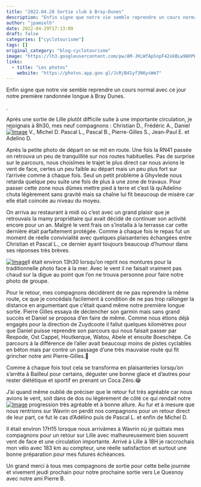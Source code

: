 ```yaml
---
title: "2022.04.28 Sortie club à Bray-Dunes"
description: "Enfin signe que notre vie semble reprendre un cours normal avec ce jour notre première randonnée longue à Bray Dunes."
author: "jpamielh"
date: 2022-04-29T17:13:09
draft: false
categories: ["cyclotourisme"]
tags: []
original_category: "blog-cyclotourisme"
image: "https://lh3.googleusercontent.com/pw/AM-JKLWfApSnpF42okBLw9WXPBxdi1uBUvb2YjBCC7MF59CKkodL6mJFSanw5KWC01kItZbGzfNGqylltTPJz1ORxAUmazdvZdkgczptwJJ4AxU1pX-IsEsQgKi4c_64KCyGj_36j5AuXGBo5ZkEBQLWMb1O-Q=w938-h703-no?authuser=0"
links:
  - title: "Les photos"
    website: "https://photos.app.goo.gl/JcRjB41yf3N6ysWm7"
---
```


Enfin signe que notre vie semble reprendre un cours normal avec ce jour notre première randonnée longue à Bray Dunes.

<!--more-->

.

Après une sortie de Lille plutôt difficile suite à une importante circulation, je rejoignais à 8h30, mes neuf compagnons&nbsp;: Christian D., Frédéric A., Daniel[![Image](https://lh3.googleusercontent.com/pw/AM-JKLVZASBRvMct0Liw1KTRIFPEbBiTZ9ztwrlGC17WavLIJqJFkbCJB17v8Y6YyJ8UwvHd26eQGMFsuhvUtabbMIO3uk3kdhfSitP3mERrLLGHVBizAX8olL4l8DgcG7g13-eigWTu5fuFHN1XhLDASmQ-oA=w1155-h866-no?authuser=0)](https://lh3.googleusercontent.com/pw/AM-JKLVZASBRvMct0Liw1KTRIFPEbBiTZ9ztwrlGC17WavLIJqJFkbCJB17v8Y6YyJ8UwvHd26eQGMFsuhvUtabbMIO3uk3kdhfSitP3mERrLLGHVBizAX8olL4l8DgcG7g13-eigWTu5fuFHN1XhLDASmQ-oA=w1155-h866-no?authuser=0) V., Michel D. Pascal L., Pascal B., Pierre-Gilles S., Jean-Paul E. et Adelino D.

Après la petite photo de départ on se mit en route. Une fois la RN41 passée on retrouva un peu de tranquillité sur nos routes habituelles. Pas de surprise sur le parcours, nous choisîmes le trajet le plus direct car nous avions le vent de face, certes un peu faible au départ mais un peu plus fort sur l’arrivée comme à chaque fois. Seul un petit problème à Ghyvlede nous retarda quelque peu suite une fois de plus à une zone de travaux. Pour passer cette zone nous dûmes mettre pied à terre et c’est là qu’Adelino chuta légèrement sans gravité mais sa chaîne lui fit beaucoup de misère car elle était coincée au niveau du moyeu.

On arriva au restaurant à midi où c’est avec un grand plaisir que je retrouvais la mamy propriétaire qui avait décidé de continuer son activité encore pour un an. Malgré le vent frais on s’installa à la terrasse car cette dernière était parfaitement protégée. Comme à chaque fois le repas fut un moment de réelle convivialité avec quelques plaisanteries échangées entre Christian et Pascal L., ce dernier ayant toujours beaucoup d’humour dans ses réponses très brèves.

[![Image](https://lh3.googleusercontent.com/pw/AM-JKLVEQwaIFz-bO_Krv1ecB4Ox8hbMRJBYP24VA-7A1s7MACMoVlBs4SD9dXuvx7I-gRbKa2lMNqt_Nk40u3DJepeLUOir3mOpe5mgTO3g6VTkZ__gH_QeTFHkReFIhOk7futzTLzJH0fmgB090DVYy0YJMw=w1155-h866-no?authuser=0)](https://lh3.googleusercontent.com/pw/AM-JKLVEQwaIFz-bO_Krv1ecB4Ox8hbMRJBYP24VA-7A1s7MACMoVlBs4SD9dXuvx7I-gRbKa2lMNqt_Nk40u3DJepeLUOir3mOpe5mgTO3g6VTkZ__gH_QeTFHkReFIhOk7futzTLzJH0fmgB090DVYy0YJMw=w1155-h866-no?authuser=0)Il était environ 13h30 lorsqu’on reprit nos montures pour la traditionnelle photo face à la mer. Avec le vent il ne faisait vraiment pas chaud sur la digue au point que l’on ne trouva personne pour faire notre photo de groupe.

Pour le retour, mes compagnons décidèrent de ne pas reprendre la même route, ce que je concédais facilement à condition de ne pas trop rallonger la distance en argumentant que c’était quand même notre première longue sortie. Pierre Gilles essaya de déclencher son garmin mais sans grand succès et Daniel se proposa d’en faire de même. Comme nous étions déjà engagés pour la direction de Zuydcoote il fallut quelques kilomètres pour que Daniel puisse reprendre son parcours qui nous faisait passer par Rexpode, Ost Cappel, Houtkerque, Watou, Abele et ensuite Boeschèpe. Ce parcours à la différence de l’aller avait beaucoup moins de pistes cyclables en béton mais par contre un passage d’une très mauvaise route qui fit grincher notre ami Pierre-Gilles.😤

Comme à chaque fois tout cela se transforma en plaisanteries lorsqu’on s’arrêta à Bailleul pour certains, déguster une bonne glace et d’autres pour rester diététique et sportif en prenant un Coca Zéro.😂

J’ai quand même oublié de préciser que le retour fut très agréable car nous avions le vent, soit dans de dos ou légèrement de côté ce qui rendait notre[![Image](https://lh3.googleusercontent.com/pw/AM-JKLVCUGRoC5A8Pws1pjJEpAtxK1Wr9fU0AH0MgXSH9UDehpFoHTy9_sAzK3m5MQ14Zz0doF-JIi3BrWfZKy5Y68cr07fjbcYte-M-0Z1F6I0bbT0kwRohUqr2KGFyqaFNTaOSq1hhDWp6DtXnraL6KBmkdg=w1155-h866-no?authuser=0)](https://lh3.googleusercontent.com/pw/AM-JKLVCUGRoC5A8Pws1pjJEpAtxK1Wr9fU0AH0MgXSH9UDehpFoHTy9_sAzK3m5MQ14Zz0doF-JIi3BrWfZKy5Y68cr07fjbcYte-M-0Z1F6I0bbT0kwRohUqr2KGFyqaFNTaOSq1hhDWp6DtXnraL6KBmkdg=w1155-h866-no?authuser=0) progression très agréable et à bonne allure. Au fur et à mesure que nous rentrions sur Wavrin on perdit nos compagnons pour un retour direct de leur part, ce fut le cas d’Adélino puis de Pascal L. et enfin de Michel D.

Il était environ 17H15 lorsque nous arrivâmes à Wavrin où je quittais mes compagnons pour un retour sur Lille avec malheureusement bien souvent vent de face et une circulation importante. Arrivé à Lille à 18H je raccrochais mon vélo avec 183 km au compteur, une réelle satisfaction et surtout une bonne préparation pour mes futures échéances.

Un grand merci à tous mes compagnons de sortie pour cette belle journée et vivement jeudi prochain pour notre prochaine sortie vers Le Quesnoy avec notre ami Pierre B.